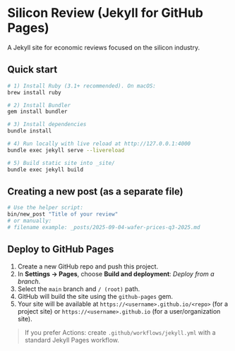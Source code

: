# Silicon Review (Jekyll for GitHub Pages)

A Jekyll site for economic reviews focused on the silicon industry.

## Quick start

```bash
# 1) Install Ruby (3.1+ recommended). On macOS:
brew install ruby

# 2) Install Bundler
gem install bundler

# 3) Install dependencies
bundle install

# 4) Run locally with live reload at http://127.0.0.1:4000
bundle exec jekyll serve --livereload

# 5) Build static site into _site/
bundle exec jekyll build
```

## Creating a new post (as a separate file)

```bash
# Use the helper script:
bin/new_post "Title of your review"
# or manually:
# filename example: _posts/2025-09-04-wafer-prices-q3-2025.md
```

## Deploy to GitHub Pages

1. Create a new GitHub repo and push this project.
2. In **Settings → Pages**, choose **Build and deployment**: *Deploy from a branch*.
3. Select the `main` branch and `/ (root)` path.
4. GitHub will build the site using the `github-pages` gem.
5. Your site will be available at `https://<username>.github.io/<repo>` (for a project site) or `https://<username>.github.io` (for a user/organization site).

> If you prefer Actions: create `.github/workflows/jekyll.yml` with a standard Jekyll Pages workflow.
